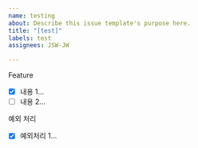 ```yaml
---
name: testing
about: Describe this issue template's purpose here.
title: "[test]"
labels: test
assignees: JSW-JW

---
```


Feature
- [x] 내용 1...
- [ ] 내용 2...

예외 처리
- [x] 예외처리 1...
